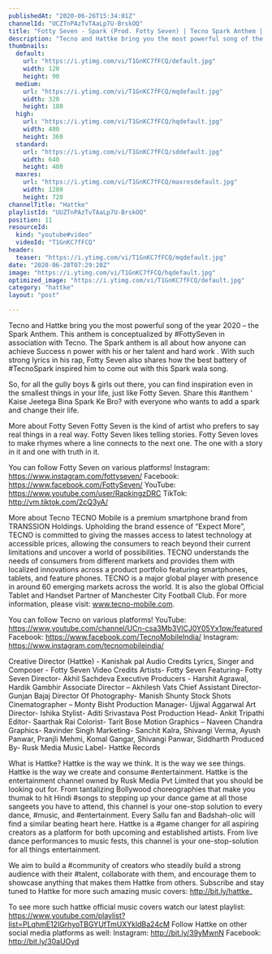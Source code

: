 ```yaml
---
publishedAt: "2020-06-26T15:34:01Z"
channelId: "UCZTnPAzTvTAaLp7U-BrskOQ"
title: "Fotty Seven - Spark (Prod. Fotty Seven) | Tecno Spark Anthem | Hattke Originals"
description: "Tecno and Hattke bring you the most powerful song of the year 2020 – the Spark Anthem. This anthem is conceptualized by #FottySeven in association with Tecno. The Spark anthem is all about how anyone can achieve Success n power with his or her talent and hard work . With such strong lyrics in his rap, Fotty Seven also shares how the best battery of #TecnoSpark inspired him to come out with this Spark wala song.\n\nSo, for all the gully boys & girls out there, you can find inspiration even in the smallest things in your life, just like Fotty Seven. Share this #anthem ' Kaise Jeetega Bina Spark Ke Bro? with everyone who wants to add a spark and change their life.\n\nMore about Fotty Seven\nFotty Seven is the kind of artist who prefers to say real things in a real way. Fotty Seven likes telling stories. Fotty Seven loves to make rhymes where a line connects to the next one. The one with a story in it and one with truth in it.\n\nYou can follow Fotty Seven on various platforms! \nInstagram: https://www.instagram.com/fottyseven/ \nFacebook: https://www.facebook.com/FottySeven/ \nYouTube: https://www.youtube.com/user/RapkingzDRC \nTikTok: http://vm.tiktok.com/2cQ3yA/\n\nMore about Tecno\nTECNO Mobile is a premium smartphone brand from TRANSSION Holdings. Upholding the brand essence of “Expect More”, TECNO is committed to giving the masses access to latest technology at accessible prices, allowing the consumers to reach beyond their current limitations and uncover a world of possibilities. TECNO understands the needs of consumers from different markets and provides them with localized innovations across a product portfolio featuring smartphones, tablets, and feature phones. TECNO is a major global player with presence in around 60 emerging markets across the world. It is also the global Official Tablet and Handset Partner of Manchester City Football Club. For more information, please visit: www.tecno-mobile.com.\n\nYou can follow Tecno on various platforms! YouTube: https://www.youtube.com/channel/UCn-csa3Mb3VlCJ0Y05Yx1pw/featured Facebook: https://www.facebook.com/TecnoMobileIndia/ Instagram: https://www.instagram.com/tecnomobileindia/\n\nCreative Director (Hattke) - Kanishak pal\nAudio Credits\nLyrics, Singer and Composer - Fotty Seven\nVideo Credits\nArtists- Fotty Seven\nFeaturing- Fotty Seven\nDirector- Akhil Sachdeva\nExecutive Producers - Harshit Agrawal, Hardik Gambhir\nAssociate Director – Akhilesh Vats\nChief Assistant Director- Gunjan Bajaj\nDirector Of Photography- Manish Shunty\nStock Shots Cinematographer – Monty Bisht\nProduction Manager- Ujjwal Aggarwal\nArt Director- Ishika\nStylist- Aditi Srivastava\nPost Production Head- Ankit Tripathi \nEditor- Saarthak Rai\nColorist- Tarit Bose\nMotion Graphics – Naveen Chandra\nGraphics- Ravinder Singh\nMarketing- Sanchit Kalra, Shivangi Verma, Ayush Panwar, Pranjli Mehmi, Komal Gangar, Shivangi Panwar, Siddharth\nProduced By- Rusk Media\nMusic Label- Hattke Records\n\nWhat is Hattke? Hattke is the way we think. It is the way we see things. Hattke is the way we create and consume #entertainment. Hattke is the entertainment channel owned by Rusk Media Pvt Limited that you should be looking out for. From tantalizing Bollywood choreographies that make you thumak to hit Hindi #songs to stepping up your dance game at all those sangeets you have to attend, this channel is your one-stop solution to every dance, #music, and #entertainment. Every Sallu fan and Badshah-olic will find a similar beating heart here. Hattke is a #game changer for all aspiring creators as a platform for both upcoming and established artists. From live dance performances to music fests, this channel is your one-stop-solution for all things entertainment.\n\nWe aim to build a #community of creators who steadily build a strong audience with their #talent, collaborate with them, and encourage them to showcase anything that makes them Hattke from others. Subscribe and stay tuned to Hattke for more such amazing music covers: http://bit.ly/hattke_\n\nTo see more such hattke official music covers watch our latest playlist: https://www.youtube.com/playlist?list=PLqhmE12IGrhyoTBGYUfTmUXYkldBa24cM\nFollow Hattke on other social media platforms as well: Instagram: http://bit.ly/39yMwnN \nFacebook: http://bit.ly/30aUOyd"
thumbnails:
  default:
    url: "https://i.ytimg.com/vi/T1GnKC7fFCQ/default.jpg"
    width: 120
    height: 90
  medium:
    url: "https://i.ytimg.com/vi/T1GnKC7fFCQ/mqdefault.jpg"
    width: 320
    height: 180
  high:
    url: "https://i.ytimg.com/vi/T1GnKC7fFCQ/hqdefault.jpg"
    width: 480
    height: 360
  standard:
    url: "https://i.ytimg.com/vi/T1GnKC7fFCQ/sddefault.jpg"
    width: 640
    height: 480
  maxres:
    url: "https://i.ytimg.com/vi/T1GnKC7fFCQ/maxresdefault.jpg"
    width: 1280
    height: 720
channelTitle: "Hattke"
playlistId: "UUZTnPAzTvTAaLp7U-BrskOQ"
position: 11
resourceId:
  kind: "youtube#video"
  videoId: "T1GnKC7fFCQ"
header:
  teaser: "https://i.ytimg.com/vi/T1GnKC7fFCQ/mqdefault.jpg"
date: "2020-06-28T07:29:20Z"
image: "https://i.ytimg.com/vi/T1GnKC7fFCQ/hqdefault.jpg"
optimized_image: "https://i.ytimg.com/vi/T1GnKC7fFCQ/default.jpg"
category: "hattke"
layout: "post"

---
```

Tecno and Hattke bring you the most powerful song of the year 2020 – the Spark Anthem. This anthem is conceptualized by #FottySeven in association with Tecno. The Spark anthem is all about how anyone can achieve Success n power with his or her talent and hard work . With such strong lyrics in his rap, Fotty Seven also shares how the best battery of #TecnoSpark inspired him to come out with this Spark wala song.

So, for all the gully boys & girls out there, you can find inspiration even in the smallest things in your life, just like Fotty Seven. Share this #anthem ' Kaise Jeetega Bina Spark Ke Bro? with everyone who wants to add a spark and change their life.

More about Fotty Seven
Fotty Seven is the kind of artist who prefers to say real things in a real way. Fotty Seven likes telling stories. Fotty Seven loves to make rhymes where a line connects to the next one. The one with a story in it and one with truth in it.

You can follow Fotty Seven on various platforms! 
Instagram: https://www.instagram.com/fottyseven/ 
Facebook: https://www.facebook.com/FottySeven/ 
YouTube: https://www.youtube.com/user/RapkingzDRC 
TikTok: http://vm.tiktok.com/2cQ3yA/

More about Tecno
TECNO Mobile is a premium smartphone brand from TRANSSION Holdings. Upholding the brand essence of “Expect More”, TECNO is committed to giving the masses access to latest technology at accessible prices, allowing the consumers to reach beyond their current limitations and uncover a world of possibilities. TECNO understands the needs of consumers from different markets and provides them with localized innovations across a product portfolio featuring smartphones, tablets, and feature phones. TECNO is a major global player with presence in around 60 emerging markets across the world. It is also the global Official Tablet and Handset Partner of Manchester City Football Club. For more information, please visit: www.tecno-mobile.com.

You can follow Tecno on various platforms! YouTube: https://www.youtube.com/channel/UCn-csa3Mb3VlCJ0Y05Yx1pw/featured Facebook: https://www.facebook.com/TecnoMobileIndia/ Instagram: https://www.instagram.com/tecnomobileindia/

Creative Director (Hattke) - Kanishak pal
Audio Credits
Lyrics, Singer and Composer - Fotty Seven
Video Credits
Artists- Fotty Seven
Featuring- Fotty Seven
Director- Akhil Sachdeva
Executive Producers - Harshit Agrawal, Hardik Gambhir
Associate Director – Akhilesh Vats
Chief Assistant Director- Gunjan Bajaj
Director Of Photography- Manish Shunty
Stock Shots Cinematographer – Monty Bisht
Production Manager- Ujjwal Aggarwal
Art Director- Ishika
Stylist- Aditi Srivastava
Post Production Head- Ankit Tripathi 
Editor- Saarthak Rai
Colorist- Tarit Bose
Motion Graphics – Naveen Chandra
Graphics- Ravinder Singh
Marketing- Sanchit Kalra, Shivangi Verma, Ayush Panwar, Pranjli Mehmi, Komal Gangar, Shivangi Panwar, Siddharth
Produced By- Rusk Media
Music Label- Hattke Records

What is Hattke? Hattke is the way we think. It is the way we see things. Hattke is the way we create and consume #entertainment. Hattke is the entertainment channel owned by Rusk Media Pvt Limited that you should be looking out for. From tantalizing Bollywood choreographies that make you thumak to hit Hindi #songs to stepping up your dance game at all those sangeets you have to attend, this channel is your one-stop solution to every dance, #music, and #entertainment. Every Sallu fan and Badshah-olic will find a similar beating heart here. Hattke is a #game changer for all aspiring creators as a platform for both upcoming and established artists. From live dance performances to music fests, this channel is your one-stop-solution for all things entertainment.

We aim to build a #community of creators who steadily build a strong audience with their #talent, collaborate with them, and encourage them to showcase anything that makes them Hattke from others. Subscribe and stay tuned to Hattke for more such amazing music covers: http://bit.ly/hattke_

To see more such hattke official music covers watch our latest playlist: https://www.youtube.com/playlist?list=PLqhmE12IGrhyoTBGYUfTmUXYkldBa24cM
Follow Hattke on other social media platforms as well: Instagram: http://bit.ly/39yMwnN 
Facebook: http://bit.ly/30aUOyd